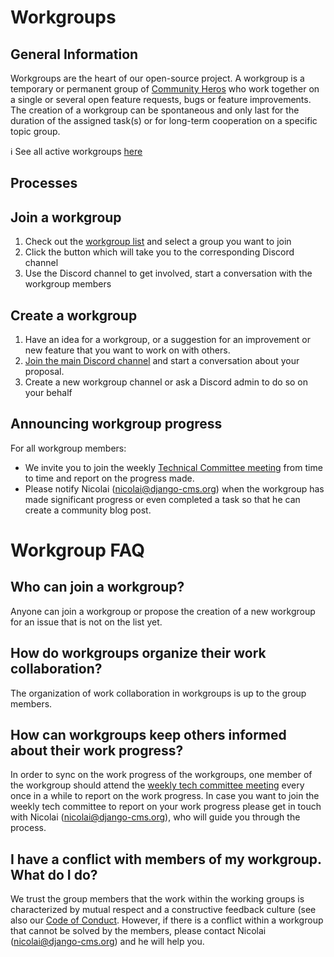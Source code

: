 # Workgroups 

## General Information

Workgroups are the heart of our open-source project. A workgroup is a temporary or permanent group of [Community Heros](https://github.com/django-cms/django-cms-mgmt/blob/master/community%20heros/list%20of%20community%20heros.md) who work together on a single or several open feature requests, bugs or feature improvements. The creation of a workgroup can be spontaneous and only last for the duration of the assigned task(s) or for long-term cooperation on a specific topic group. 

ℹ️ See all active workgroups [here](https://www.django-cms.org/en/roadmap/) 

## Processes

## Join a workgroup

1. Check out the [workgroup list](https://www.django-cms.org/en/roadmap/) and select a group you want to join
2. Click the button which will take you to the corresponding Discord channel
3. Use the Discord channel to get involved, start a conversation with the workgroup members

## Create a workgroup 

1. Have an idea for a workgroup, or a suggestion for an improvement or new feature that you want to work on with others. 
2. [Join the main Discord channel](https://discord-main-channel.django-cms.org/) and start a conversation about your proposal.
3. Create a new workgroup channel or ask a Discord admin to do so on your behalf

## Announcing workgroup progress 

For all workgroup members:
- We invite you to join the weekly [Technical Committee meeting](https://github.com/django-cms/django-cms-mgmt/blob/master/community%20and%20support/weekly%20tech%20committee%20meeting.md) from time to time and report on the progress made.
- Please notify Nicolai (nicolai@django-cms.org) when the workgroup has made significant progress or even completed a task so that he can create a community blog post.

# Workgroup FAQ

## Who can join a workgroup?

Anyone can join a workgroup or propose the creation of a new workgroup for an issue that is not on the list yet.

## How do workgroups organize their work collaboration?

The organization of work collaboration in workgroups is up to the group members.

## How can workgroups keep others informed about their work progress? 

In order to sync on the work progress of the workgroups, one member of the workgroup should attend the [weekly tech committee meeting](https://github.com/django-cms/django-cms-mgmt/blob/master/community%20and%20support/weekly%20tech%20committee%20meeting.md) every once in a while to report on the work progress. In case you want to join the weekly tech committee to report on your work progress please get in touch with Nicolai (nicolai@django-cms.org), who will guide you through the process. 

## I have a conflict with members of my workgroup. What do I do?

We trust the group members that the work within the working groups is characterized by mutual respect and a constructive feedback culture (see also our [Code of Conduct](http://docs.django-cms.org/en/latest/contributing/code_of_conduct.html). However, if there is a conflict within a workgroup that cannot be solved by the members, please contact Nicolai (nicolai@django-cms.org) and he will help you. 


